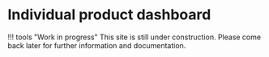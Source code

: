 # Individual product dashboard

!!! tools "Work in progress"
    This site is still under construction. Please come back later for further
    information and documentation.
